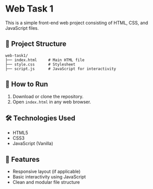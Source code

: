 # Web Task 1

This is a simple front-end web project consisting of HTML, CSS, and JavaScript files.

## 📁 Project Structure

```
web-task1/
├── index.html     # Main HTML file
├── style.css      # Stylesheet
├── script.js      # JavaScript for interactivity
```

## 🚀 How to Run

1. Download or clone the repository.
2. Open `index.html` in any web browser.

## 🛠 Technologies Used

- HTML5
- CSS3
- JavaScript (Vanilla)

## 📌 Features

- Responsive layout (if applicable)
- Basic interactivity using JavaScript
- Clean and modular file structure

